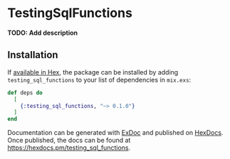 # TestingSqlFunctions

**TODO: Add description**

## Installation

If [available in Hex](https://hex.pm/docs/publish), the package can be installed
by adding `testing_sql_functions` to your list of dependencies in `mix.exs`:

```elixir
def deps do
  [
    {:testing_sql_functions, "~> 0.1.0"}
  ]
end
```

Documentation can be generated with [ExDoc](https://github.com/elixir-lang/ex_doc)
and published on [HexDocs](https://hexdocs.pm). Once published, the docs can
be found at <https://hexdocs.pm/testing_sql_functions>.

